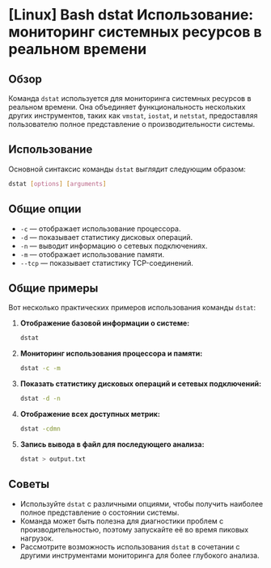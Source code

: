 # [Linux] Bash dstat Использование: мониторинг системных ресурсов в реальном времени

## Обзор
Команда `dstat` используется для мониторинга системных ресурсов в реальном времени. Она объединяет функциональность нескольких других инструментов, таких как `vmstat`, `iostat`, и `netstat`, предоставляя пользователю полное представление о производительности системы.

## Использование
Основной синтаксис команды `dstat` выглядит следующим образом:

```bash
dstat [options] [arguments]
```

## Общие опции
- `-c` — отображает использование процессора.
- `-d` — показывает статистику дисковых операций.
- `-n` — выводит информацию о сетевых подключениях.
- `-m` — отображает использование памяти.
- `--tcp` — показывает статистику TCP-соединений.

## Общие примеры
Вот несколько практических примеров использования команды `dstat`:

1. **Отображение базовой информации о системе:**
   ```bash
   dstat
   ```

2. **Мониторинг использования процессора и памяти:**
   ```bash
   dstat -c -m
   ```

3. **Показать статистику дисковых операций и сетевых подключений:**
   ```bash
   dstat -d -n
   ```

4. **Отображение всех доступных метрик:**
   ```bash
   dstat -cdmn
   ```

5. **Запись вывода в файл для последующего анализа:**
   ```bash
   dstat > output.txt
   ```

## Советы
- Используйте `dstat` с различными опциями, чтобы получить наиболее полное представление о состоянии системы.
- Команда может быть полезна для диагностики проблем с производительностью, поэтому запускайте её во время пиковых нагрузок.
- Рассмотрите возможность использования `dstat` в сочетании с другими инструментами мониторинга для более глубокого анализа.
